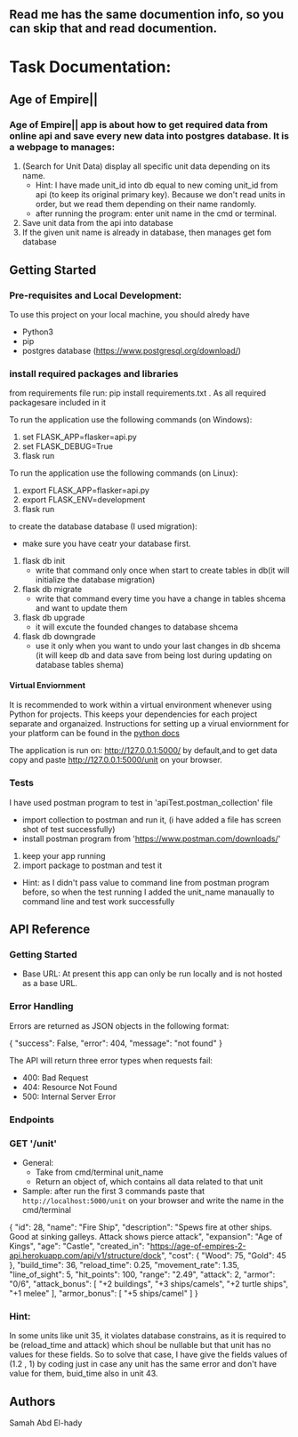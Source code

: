 ## Read me has the same documention info, so you can skip that and read documention.

# Task Documentation:

## Age of Empire||
### Age of Empire|| app is about how to get required data from online api and save every new data into postgres database. It is a webpage to manages:
1. (Search for Unit Data) display all specific unit data depending on its name.
   * Hint: I have made unit_id into db equal to new coming unit_id from api (to keep its original primary key). Because we don't read units in order, but we read them depending on their name randomly.
   * after running the program: enter unit name in the cmd or terminal.
2. Save unit data from the api into database
3. If the given unit name is already in database, then manages get fom database



## Getting Started
### Pre-requisites and Local Development:
To use this project on your local machine, you should alredy have
  * Python3
  * pip
  * postgres database (https://www.postgresql.org/download/)

### install required packages and libraries
from requirements file run: pip install requirements.txt . As all required packagesare included in it 

To run the application use the following commands (on Windows):
1. set FLASK_APP=flasker=api.py
2. set FLASK_DEBUG=True
3. flask run

To run the application use the following commands (on Linux):
1. export FLASK_APP=flasker=api.py
2. export FLASK_ENV=development
3. flask run

to create the database database (I used migration):
* make sure you have ceatr your database first.
1. flask db init
	* write that command only once when start to create tables in db(it will initialize the database migration)
2. flask db migrate
	* write that command every time you have a change in tables shcema and want to update them
3. flask db upgrade
	* it will excute the founded changes to database shcema
4. flask db downgrade
	* use it only when you want to undo your last changes in db shcema (it will keep db and data save from being lost during updating on database tables shema) 


#### Virtual Enviornment

It is recommended to work within a virtual environment whenever using Python for projects. This keeps your dependencies for each project separate and organaized. Instructions for setting up a virual enviornment for your platform can be found in the [python docs](https://packaging.python.org/guides/installing-using-pip-and-virtual-environments/)

The application is run on: http://127.0.0.1:5000/  by default,and to get data copy and paste http://127.0.0.1:5000/unit  on your browser.



### Tests
I have used postman program to test in 'apiTest.postman_collection' file
* import collection to postman and run it, (i have added a file has screen shot of test successfully)
* install postman program from 'https://www.postman.com/downloads/'
1. keep your app running
2. import package to postman and test it

* Hint: as I didn't pass value to command line from postman program before, so when the test running I added the unit_name manaually to command line and test work successfully



## API Reference

### Getting Started
* Base URL: At present this app can only be run locally and is not hosted as a base URL.

### Error Handling
Errors are returned as JSON objects in the following format:

{
	"success": False,
	"error": 404,
	"message": "not found"
}

The API will return three error types when requests fail:

* 400: Bad Request
* 404: Resource Not Found
* 500: Internal Server Error

### Endpoints

### GET '/unit'
* General:
   * Take from cmd/terminal unit_name 
   * Return an object of, which contains all data related to that unit
* Sample: after run the first 3 commands paste that `http://localhost:5000/unit` on your browser and write the name in the cmd/terminal

{
  "id": 28,
  "name": "Fire Ship",
  "description": "Spews fire at other ships. Good at sinking galleys. Attack shows pierce attack",
  "expansion": "Age of Kings",
  "age": "Castle",
  "created_in": "https://age-of-empires-2-api.herokuapp.com/api/v1/structure/dock",
  "cost": {
    "Wood": 75,
    "Gold": 45
  },
  "build_time": 36,
  "reload_time": 0.25,
  "movement_rate": 1.35,
  "line_of_sight": 5,
  "hit_points": 100,
  "range": "2.49",
  "attack": 2,
  "armor": "0/6",
  "attack_bonus": [
    "+2 buildings",
    "+3 ships/camels",
    "+2 turtle ships",
    "+1 melee"
  ],
  "armor_bonus": [
    "+5 ships/camel"
  ]
}

### Hint:
In some units like unit 35, it violates database constrains, as it is required to be (reload_time and attack) which shoul be nullable but that unit has no values for these fields. So to solve that case, I have give the fields values of (1.2 , 1) by coding just in case any unit has the same error and don't have value for them,
buid_time also in unit 43.


## Authors
Samah Abd El-hady




